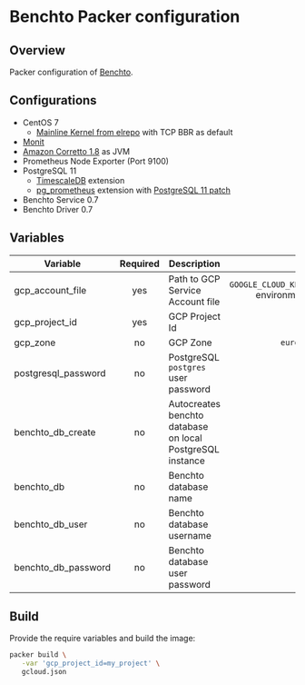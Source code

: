 # Benchto Packer configuration

## Overview

Packer configuration of [Benchto](https://github.com/trinodb/benchto).

## Configurations

- CentOS 7
  - [Mainline Kernel from elrepo](https://elrepo.org/tiki/kernel-ml) with TCP BBR as default
- [Monit](https://mmonit.com/monit/)
- [Amazon Corretto 1.8](https://aws.amazon.com/corretto/) as JVM
- Prometheus Node Exporter (Port 9100)
- PostgreSQL 11
  - [TimescaleDB](https://github.com/timescale/timescaledb) extension
  - [pg_prometheus](https://github.com/timescale/pg_prometheus) extension with [PostgreSQL 11 patch](https://github.com/timescale/pg_prometheus/pull/36)
- Benchto Service 0.7
- Benchto Driver 0.7

## Variables

| Variable            | Required | Description                                               |                                          Default |
| ------------------- | :------: | --------------------------------------------------------- | -----------------------------------------------: |
| gcp_account_file    |   yes    | Path to GCP Service Account file                          | `GOOGLE_CLOUD_KEYFILE_JSON` environment variable |
| gcp_project_id      |   yes    | GCP Project Id                                            |                                                  |
| gcp_zone            |    no    | GCP Zone                                                  |                                 `europe-west1-d` |
| postgresql_password |    no    | PostgreSQL `postgres` user password                       |                                       `postgres` |
| benchto_db_create   |    no    | Autocreates benchto database on local PostgreSQL instance |                                           `true` |
| benchto_db          |    no    | Benchto database name                                     |                                        `benchto` |
| benchto_db_user     |    no    | Benchto database username                                 |                                       `postgres` |
| benchto_db_password |    no    | Benchto database user password                            |                                       `postgres` |

## Build

Provide the require variables and build the image:

```sh
packer build \
   -var 'gcp_project_id=my_project' \
   gcloud.json
```
